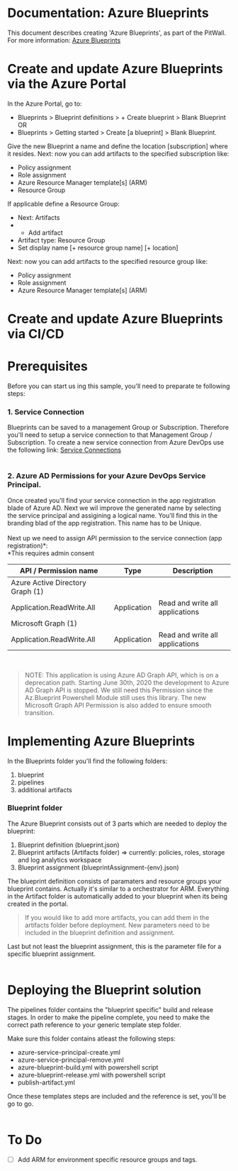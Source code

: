 # Documentation: Azure Blueprints
This document describes creating 'Azure Blueprints', as part of the PitWall.
For more information: [Azure Blueprints]

# Create and update Azure Blueprints via the Azure Portal
In the Azure Portal, go to:
- Blueprints > Blueprint definitions > + Create blueprint > Blank Blueprint
OR
- Blueprints > Getting started > Create [a blueprint] > Blank Blueprint.

Give the new Blueprint a name and define the location [subscription] where it resides. Next: now you can add artifacts to the specified subscription like:
- Policy assignment
- Role assignment
- Azure Resource Manager template[s] (ARM)
- Resource Group

If applicable define a Resource Group:
- Next: Artifacts
- + Add artifact
- Artifact type: Resource Group 
- Set display name [+ resource group name] [+ location]

Next: now you can add artifacts to the specified resource group like:
- Policy assignment
- Role assignment
- Azure Resource Manager template[s] (ARM)

# Create and update Azure Blueprints via CI/CD
# Prerequisites

Before you can start us
ing this sample, you'll need to preparate te following steps:
### 1. Service Connection

Blueprints can be saved to a management Group or Subscription.
Therefore you'll need to setup a service connection to that Management Group / Subscription.
To create a new service connection from Azure DevOps use the following link: [Service Connections]
</br></br>

### 2. Azure AD Permissions for your Azure DevOps Service Principal.
Once created you'll find your service connection in the app registration blade of Azure AD. Next we wil improve the generated name by selecting the service principal and assigining a logical name.
You'll find this in the branding blad of the app registration. This name has to be Unique.
</br></br>
Next up we need to assign  API permission to the service connection (app registration)*:</br>
*This requires admin consent

|API / Permission name | Type | Description
| ------ | ------ |------ |
| Azure Active Directory Graph (1)|       |                                | 
| Application.ReadWrite.All | Application |Read and write all applications |
| Microsoft Graph (1)     |               |                                | 
|Application.ReadWrite.All | Application  |Read and write all applications |

</br>


>NOTE: This application is using Azure AD Graph API, which is on a deprecation path. Starting June 30th, 2020 the development to Azure AD Graph API is stopped.
We still need this Permission since the Az.Blueprint Powershell Module still uses this library. The new Microsoft Graph API Permission is also added to ensure smooth transition.

# Implementing Azure Blueprints
In the Blueprints folder you'll find the following folders:

1. blueprint
2. pipelines
3. additional artifacts

### Blueprint folder
The Azure Blueprint consists out of 3 parts which are needed to deploy the blueprint:

1. Blueprint definition (blueprint.json)
2. Blueprint artifacts  (Artifacts folder) => currently: policies, roles, storage and log analytics workspace
3. Blueprint assignment (blueprintAssignment-{env}.json)

The blueprint definition consists of paramaters and resource groups your blueprint contains. Actually it's similar to a orchestrator for ARM. Everything in the Artifact folder is automatically added to your blueprint when its being created in the portal.

>If you would like to add more artifacts, you can add them in the artifacts folder before deployment. New parameters need to be included in the blueprint definition and assignment.

Last but not least the blueprint assignment, this is the parameter file for a specific blueprint assignment. </br></br>

# Deploying the Blueprint solution

The pipelines folder contains the "blueprint specific" build and release stages. In order to make the pipeline complete, you need to make the correct path reference to your generic template step folder. 

Make sure this folder contains atleast the following steps:

- azure-service-principal-create.yml
- azure-service-principal-remove.yml
- azure-blueprint-build.yml with powershell script
- azure-blueprint-release.yml with powershell script
- publish-artifact.yml

Once these templates steps are included and the reference is set, you'll be go to go.
</br></br>

# To Do
- [ ] Add ARM for environment specific resource groups and tags.


[Azure Blueprints]: https://docs.microsoft.com/en-us/azure/governance/blueprints/overview

[Service Connections]: https://docs.microsoft.com/en-us/azure/devops/pipelines/library/service-endpoints?view=azure-devops&tabs=yaml